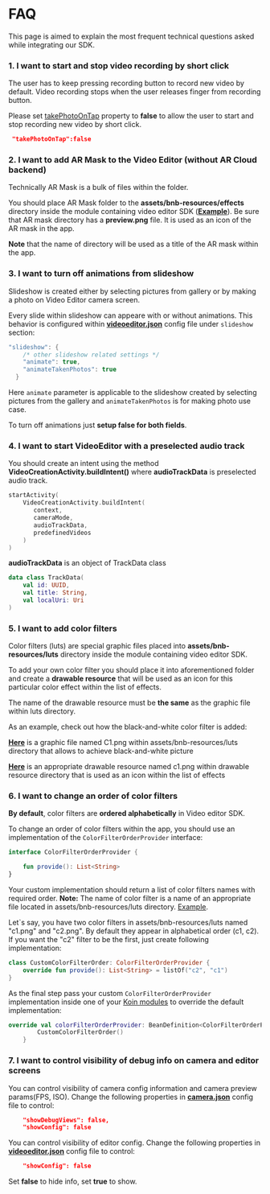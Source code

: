 # FAQ  
This page is aimed to explain the most frequent technical questions asked while integrating our SDK.  

### 1. I want to start and stop video recording by short click  
The user has to keep pressing recording button to record new video by default. Video recording stops when the user releases finger from recording button.  

Please set [takePhotoOnTap](https://github.com/Banuba/ve-sdk-android-integration-sample/blob/main/app/src/main/assets/camera.json#4) property to **false** to allow the user to start and stop recording new video by short click.  
``` json
 "takePhotoOnTap":false
```

### 2. I want to add AR Mask to the Video Editor (without AR Cloud backend)

Technically AR Mask is a bulk of files within the folder.

You should place AR Mask folder to the **assets/bnb-resources/effects** directory inside the module containing video editor SDK ([**Example**](https://github.com/Banuba/ve-sdk-android-integration-sample/tree/main/app/src/main/assets/bnb-resources/effects)). Be sure that AR mask directory has a **preview.png** file. It is used as an icon of the AR mask in the app.

**Note** that the name of directory will be used as a title of the AR mask within the app.

### 3. I want to turn off animations from slideshow

Slideshow is created either by selecting pictures from gallery or by making a photo on Video Editor camera screen.

Every slide within slideshow can appeare with or without animations. This behavior is configured within [**videoeditor.json**](https://github.com/Banuba/ve-sdk-android-integration-sample/blob/main/app/src/main/assets/videoeditor.json#L29) config file under ```slideshow``` section:
```kotlin
"slideshow": {
    /* other slideshow related settings */
    "animate": true,
    "animateTakenPhotos": true
  }
```
Here ```animate``` parameter is applicable to the slideshow created by selecting pictures from the gallery and ```animateTakenPhotos``` is for making photo use case.

To turn off animations just **setup false for both fields**.

### 4. I want to start VideoEditor with a preselected audio track

You should create an intent using the method **VideoCreationActivity.buildIntent()** where **audioTrackData** is preselected audio track.

```kotlin
startActivity(
    VideoCreationActivity.buildIntent(
       context,
       cameraMode,
       audioTrackData,
       predefinedVideos
    )
)
```
**audioTrackData** is an object of TrackData class

```kotlin
data class TrackData(
    val id: UUID,
    val title: String,
    val localUri: Uri
)
```

### 5. I want to add color filters

Color filters (luts) are special graphic files placed into **assets/bnb-resources/luts** directory inside the module containing video editor SDK.

To add your own color filter you should place it into aforementioned folder and create a **drawable resource** that will be used as an icon for this particular color effect within the list of effects.

The name of the drawable resource must be **the same** as the graphic file within luts directory.

As an example, check out how the black-and-white color filter is added: 

[**Here**](https://github.com/Banuba/ve-sdk-android-integration-sample/blob/main/app/src/main/assets/bnb-resources/luts/C1.png) is a graphic file named C1.png within assets/bnb-resources/luts directory that allows to achieve black-and-white picture

[**Here**](https://github.com/Banuba/ve-sdk-android-integration-sample/blob/main/app/src/main/res/drawable/c1.png) is an appropriate drawable resource named c1.png within drawable resource directory that is used as an icon within the list of effects

### 6. I want to change an order of color filters

**By default**, color filters are **ordered alphabetically** in Video editor SDK.

To change an order of color filters within the app, you should use an implementation of the ```ColorFilterOrderProvider``` interface:
```kotlin 
interface ColorFilterOrderProvider {

    fun provide(): List<String>
}
```
Your custom implementation should return a list of color filters names with required order. **Note:** The name of color filter is a name of an appropriate file located in assets/bnb-resources/luts directory. [Example](https://github.com/Banuba/ve-sdk-android-integration-sample/blob/main/app/src/main/assets/bnb-resources/luts/C1.png). 

Let`s say, you have two color filters in assets/bnb-resources/luts named "c1.png" and "c2.png". By default they appear in alphabetical order (c1, c2). If you want the "c2" filter to be the first, just create following implementation:
```kotlin
class CustomColorFilterOrder: ColorFilterOrderProvider {
    override fun provide(): List<String> = listOf("c2", "c1")
}
```

As the final step pass your custom ```ColorFilterOrderProvider``` implementation inside one of your [Koin modules](https://github.com/Banuba/ve-sdk-android-integration-sample#configure-di) to override the default implementation:

```kotlin
override val colorFilterOrderProvider: BeanDefinition<ColorFilterOrderProvider> = single(override = true) {
        CustomColorFilterOrder()
    }
```

### 7. I want to control visibility of debug info on camera and editor screens

You can control visibility of camera config information and camera preview params(FPS, ISO). Change the following properties in [**camera.json**](https://github.com/Banuba/ve-sdk-android-integration-sample/blob/main/app/src/main/assets/camera.json#L16) config file to control:
```json
    "showDebugViews": false,
    "showConfig": false
 ```
You can control visibility of editor config. Change the following properties in  [**videoeditor.json**](https://github.com/Banuba/ve-sdk-android-integration-sample/blob/main/app/src/main/assets/videoeditor.json#L15) config file to control:
```json
    "showConfig": false
 ```
Set **false** to hide info, set **true** to show.

